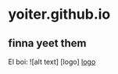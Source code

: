 # yoiter.github.io
## finna yeet them
El boi:
![alt text] [logo]
[logo](https://github.com/Yoiter/yoiter.github.io/blob/master/pink_panther_rigged_tpose_3d_model_c4d_max_obj_fbx_ma_lwo_3ds_3dm_stl_2027392_o.jpg)
